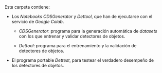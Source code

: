 Esta carpeta contiene:

* Los *Notebooks* *CDSGenerator* y *Dettool*, que han de ejecutarse con el servicio de *Google Colab*.
    
    * *CDSGenerator*: programa para la generación automática de *datasets* con los que entrenar y validar detectores de objetos.

    * *Dettool*: programa para el entrenamiento y la validación de detectores de objetos.

* El programa portable *Dettest*, para testear el verdadero desempeño de los detectores de objetos.